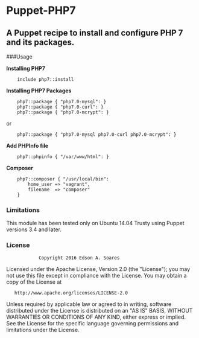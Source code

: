 # Puppet-PHP7


A Puppet recipe to install and configure PHP 7 and its packages.
----------------------------------------------------------------

###Usage

**Installing PHP7**
~~~
    include php7::install
~~~

**Installing PHP7 Packages**
~~~
    php7::package { "php7.0-mysql": }
    php7::package { "php7.0-curl": }
    php7::package { "php7.0-mcrypt": }
~~~

or

~~~
    php7::package { "php7.0-mysql php7.0-curl php7.0-mcrypt": }
~~~

**Add PHPInfo file**
~~~
    php7::phpinfo { "/var/www/html": }
~~~

**Composer**
~~~
    php7::composer { "/usr/local/bin":
        home_user => "vagrant",
        filename  => "composer"
    }

~~~


### Limitations
This module has been tested only on Ubuntu 14.04 Trusty using Puppet versions 3.4 and later.

### License

                Copyright 2016 Edson A. Soares

   Licensed under the Apache License, Version 2.0 (the "License");
   you may not use this file except in compliance with the License.
   You may obtain a copy of the License at

       http://www.apache.org/licenses/LICENSE-2.0

   Unless required by applicable law or agreed to in writing, software
   distributed under the License is distributed on an "AS IS" BASIS,
   WITHOUT WARRANTIES OR CONDITIONS OF ANY KIND, either express or implied.
   See the License for the specific language governing permissions and
   limitations under the License.
